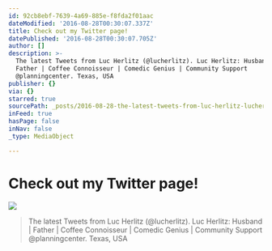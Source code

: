 ```yaml
---
id: 92cb8ebf-7639-4a69-885e-f8fda2f01aac
dateModified: '2016-08-28T00:30:07.337Z'
title: Check out my Twitter page!
datePublished: '2016-08-28T00:30:07.705Z'
author: []
description: >-
  The latest Tweets from Luc Herlitz (@lucherlitz). Luc Herlitz: Husband |
  Father | Coffee Connoisseur | Comedic Genius | Community Support
  @planningcenter. Texas, USA
publisher: {}
via: {}
starred: true
sourcePath: _posts/2016-08-28-the-latest-tweets-from-luc-herlitz-lucherlitz-luc-herlit.md
inFeed: true
hasPage: false
inNav: false
_type: MediaObject

---
```

# Check out my Twitter page!
![](https://the-grid-user-content.s3-us-west-2.amazonaws.com/2732e962-719b-4f77-90c4-03155a47a200.jpg)

> The latest Tweets from Luc Herlitz (@lucherlitz). Luc Herlitz: Husband | Father | Coffee Connoisseur | Comedic Genius | Community Support @planningcenter. Texas, USA